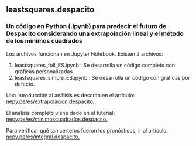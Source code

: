 ## leastsquares.despacito
### Un código en Python (.ipynb) para predecir el futuro de Despacito considerando una extrapolación lineal y el método de los mínimos cuadrados

Los archivos funcionan en Jupyter Notebook. Existen 2 archivos: 

1. leastsquares_full_ES.ipynb : Se desarrolla un código completo con gráficas personalizadas.
2. leastsquares_simple_ES.ipynb : Se desarrolla un código con gráficas por defecto.

Una introducción al análisis es descrita en el artículo: [nepy.pe/es/extrapolacion.despacito.](http://www.nepy.pe/es/educacion/matematica/la-extrapolacion-lineal-para-predecir-el-futuro-de-despacito/) 

El análisis completo viene dado en el tutorial: [nepy.pe/es/minimoscuadrados.despacito.](http://www.nepy.pe/es/tutorial/cienciaformal/el-metodo-de-los-minimos-cuadrados/) 

Para verificar qué tan certeros fueron los pronósticos, ir al artículo: [nepy.pe/es/integral.despacito.](http://www.nepy.pe/es/educacion/matematica/el-calculo-integral-para-predecir-el-futuro-de-despacito/) 

